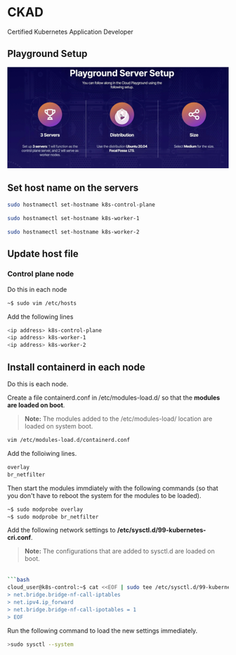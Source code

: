 # CKAD

Certified Kubernetes Application Developer

## Playground Setup

![picture 0](images/e746b09f7f45a8aa2860edd6cf3957e0e2d85f8605b4d1543ddb1f6242e8be25.png)

## Set host name on the servers

```bash
sudo hostnamectl set-hostname k8s-control-plane
```

```bash
sudo hostnamectl set-hostname k8s-worker-1
```

```bash
sudo hostnamectl set-hostname k8s-worker-2
```

## Update host file

### Control plane node

Do this in each node

```bash
~$ sudo vim /etc/hosts
```

Add the following lines

```bash
<ip address> k8s-control-plane
<ip address> k8s-worker-1
<ip address> k8s-worker-2
```

## Install containerd in each node

Do this is each node.

Create a file containerd.conf in /etc/modules-load.d/ so that the **modules are loaded on boot**.

> **Note:** The modules added to the /etc/modules-load/ location are loaded on system boot.

```bash
vim /etc/modules-load.d/containerd.conf
```

Add the folloiwing lines.

```bash
overlay
br_netfilter
```

Then start the modules immdiately with the following commands (so that you don't have to reboot the system for the modules to be loaded).

```bash
~$ sudo modprobe overlay
~$ sudo modprobe br_netfilter
```

Add the following network settings to **/etc/sysctl.d/99-kubernetes-cri.conf**.

> **Note:** The configurations that are added to sysctl.d are loaded on boot.

````bash

```bash
cloud_user@k8s-control:~$ cat <<EOF | sudo tee /etc/sysctl.d/99-kubernetes-cri.conf
> net.bridge.bridge-nf-call-iptables
> net.ipv4.ip_forward
> net.bridge.bridge-nf-call-ipotables = 1
> EOF
````

Run the following command to load the new settings immediately.

```bash
>sudo sysctl --system
```
